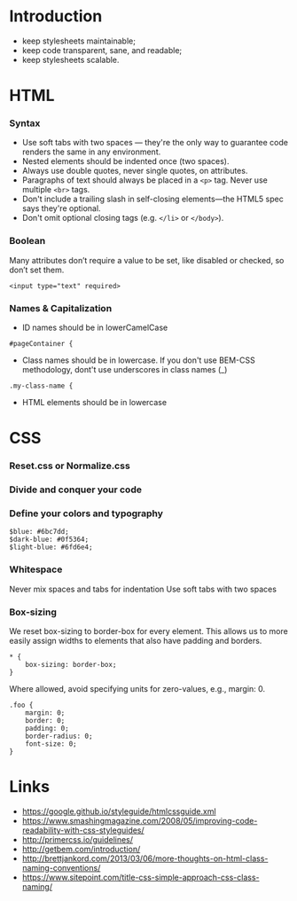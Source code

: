 # Introduction
- keep stylesheets maintainable;
- keep code transparent, sane, and readable;
- keep stylesheets scalable.


# HTML
### Syntax
- Use soft tabs with two spaces — they're the only way to guarantee code renders the same in any environment.
- Nested elements should be indented once (two spaces).
- Always use double quotes, never single quotes, on attributes.
- Paragraphs of text should always be placed in a `<p>` tag. Never use multiple `<br>` tags.
- Don't include a trailing slash in self-closing elements—the HTML5 spec says they're optional.
- Don't omit optional closing tags (e.g. `</li>` or `</body>`).


### Boolean
Many attributes don’t require a value to be set, like disabled or checked, so don’t set them.
```
<input type="text" required>
```

### Names & Capitalization
- ID names should be in lowerCamelCase
```
#pageContainer {
```
- Class names should be in lowercase. If you don't use BEM-CSS methodology, dont't use underscores in class names (_)
```
.my-class-name {
```
- HTML elements should be in lowercase

# CSS

### Reset.css or Normalize.css

### Divide and conquer your code

### Define your colors and typography
```
$blue: #6bc7dd;
$dark-blue: #0f5364;
$light-blue: #6fd6e4;
```

### Whitespace
Never mix spaces and tabs for indentation
Use soft tabs with two spaces

### Box-sizing
We reset box-sizing to border-box for every element. This allows us to more easily assign widths to elements that also have padding and borders.
```
* {
    box-sizing: border-box;
}
```

Where allowed, avoid specifying units for zero-values, e.g., margin: 0.
```
.foo {
    margin: 0;
    border: 0;
    padding: 0;
    border-radius: 0;
    font-size: 0;
}
```

# Links
- https://google.github.io/styleguide/htmlcssguide.xml
- https://www.smashingmagazine.com/2008/05/improving-code-readability-with-css-styleguides/
- http://primercss.io/guidelines/
- http://getbem.com/introduction/
- http://brettjankord.com/2013/03/06/more-thoughts-on-html-class-naming-conventions/
- https://www.sitepoint.com/title-css-simple-approach-css-class-naming/
